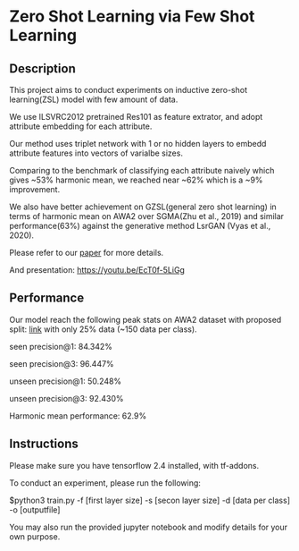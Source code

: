 # Zero Shot Learning via Few Shot Learning

## Description

This project aims to conduct experiments on inductive zero-shot learning(ZSL) model with few amount of data. 

We use ILSVRC2012 pretrained Res101 as feature extrator, and adopt attribute embedding for each attribute. 

Our method uses triplet network with 1 or no hidden layers to embedd attribute features into vectors of varialbe sizes. 

Comparing to the benchmark of classifying each attribute naively which gives ~53% harmonic mean, we reached near ~62% which is a ~9% improvement.

We also have better achievement on GZSL(general zero shot learning) in terms of harmonic mean on AWA2 over SGMA(Zhu et al., 2019) and similar performance(63%) against the generative method LsrGAN (Vyas et al., 2020). 

Please refer to our [paper](https://) for more details. 

And presentation: https://youtu.be/EcT0f-5LiGg

## Performance

Our model reach the following peak stats on AWA2 dataset with proposed split: [link](https://www.mpi-inf.mpg.de/departments/computer-vision-and-machine-learning/research/zero-shot-learning/zero-shot-learning-the-good-the-bad-and-the-ugly/)
with only 25% data (~150 data per class).

seen precision@1: 84.342%

seen precision@3: 96.447%

unseen precision@1: 50.248%

unseen precision@3: 92.430%

Harmonic mean performance: 62.9%

## Instructions 

Please make sure you have tensorflow 2.4 installed, with tf-addons. 

To conduct an experiment, please run the following: 

$python3 train.py -f [first layer size] -s [secon layer size] -d [data per class] -o [outputfile]

You may also run the provided jupyter notebook and modify details for your own purpose.


